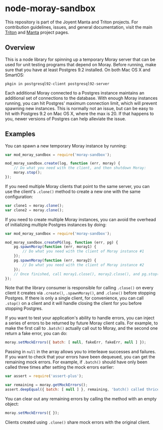 <!--
    This Source Code Form is subject to the terms of the Mozilla Public
    License, v. 2.0. If a copy of the MPL was not distributed with this
    file, You can obtain one at http://mozilla.org/MPL/2.0/.
-->

<!--
    Copyright 2017, Joyent, Inc.
-->

# node-moray-sandbox

This repository is part of the Joyent Manta and Triton projects. For
contribution guidelines, issues, and general documentation, visit the main
[Triton](https://github.com/joyent/triton) and
[Manta](https://github.com/joyent/manta) project pages.

## Overview

This is a node library for spinning up a temporary Moray server that can be
used for unit testing programs that depend on Moray. Before running, make
sure that you have at least Postgres 9.2 installed. On both Mac OS X and
SmartOS:

```
pkgin in postgresql92-client postgresql92-server
```

Each additional Moray connected to a Postgres instance maintains an additional
set of connections to the database. With enough Moray instances running, you
can hit Postgres' maximum connection limit, which will prevent spawning new
instances. This is normally not an issue, but can be easy to hit with Postgres
9.2 on Mac OS X, where the max is 20. If that happens to you, newer versions of
Postgres can help alleviate the issue.

## Examples

You can spawn a new temporary Moray instance by running:

```js
var mod_moray_sandbox = require('moray-sandbox');

mod_moray_sandbox.create(log, function (err, moray) {
    // Do what you need with the client, and then shutdown Moray:
    moray.stop();
});
```

If you need multiple Moray clients that point to the same server, you can
use the client's `.clone()` method to create a new one with the same
configuration:

```js
var clone1 = moray.clone();
var clone2 = moray.clone();
```

If you need to create multiple Moray instances, you can avoid the overhead
of initializing multiple Postgres instances by doing:

```js
var mod_moray_sandbox = require('moray-sandbox');

mod_moray_sandbox.createPG(log, function (err, pg) {
    pg.spawnMoray(function (err, moray1) {
        // Do what you need with the client of Moray instance #1
    });
    pg.spawnMoray(function (err, moray2) {
        // Do what you need with the client of Moray instance #2
    });
    // Once finished, call moray1.close(), moray2.close(), and pg.stop()
});
```

Note that the library consumer is responsible for calling `.close()` on every
client it creates via `.create()`, `.spawnMoray()`, and `.clone()` before
stopping Postgres. If there is only a single client, for convenience, you can
call `.stop()` on a client and it will handle closing the client for you before
stopping Postgres.

If you want to test your application's ability to handle errors, you can
inject a series of errors to be returned by future Moray client calls. For
example, to make the first call to `.batch()` actually call out to Moray,
and the second one return a fake error, you can do:

```js
moray.setMockErrors({ batch: [ null, fakeErr, fakeErr, null ] });
```

Passing in `null` in the array allows you to interleave successes and
failures. If you want to check that your errors have been dequeued, you can
get the remaining mock errors. For example, if `.batch()` should have only
been called three times after setting the mock errors earlier:

```js
var assert = require('assert-plus');

var remaining = moray.getMockErrors();
assert.deepEqual({ batch: [ null ] }, remaining, 'batch() called thrice');
```

You can clear out any remaining errors by calling the method with
an empty object:

```js
moray.setMockErrors({ });
```

Clients created using `.clone()` share mock errors with the original client.

